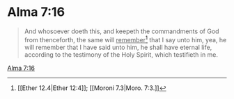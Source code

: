 # Alma 7:16

> And whosoever doeth this, and keepeth the commandments of God from thenceforth, the same will <u>remember</u>[^a] that I say unto him, yea, he will remember that I have said unto him, he shall have eternal life, according to the testimony of the Holy Spirit, which testifieth in me.

[Alma 7:16](https://www.churchofjesuschrist.org/study/scriptures/bofm/alma/7?lang=eng&id=p16#p16)


[^a]: [[Ether 12.4|Ether 12:4]]; [[Moroni 7.3|Moro. 7:3.]]
